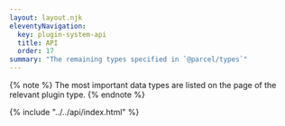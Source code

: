 ```yaml
---
layout: layout.njk
eleventyNavigation:
  key: plugin-system-api
  title: API
  order: 17
summary: "The remaining types specified in `@parcel/types`"
---
```


{% note %}
The most important data types are listed on the page of the relevant plugin type.
{% endnote %}

{% include "../../api/index.html" %}
